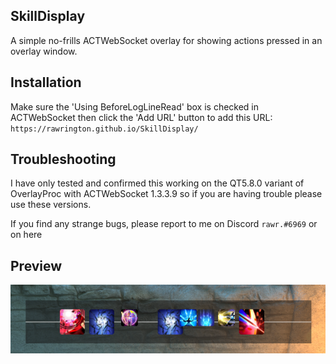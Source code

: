 ## SkillDisplay
A simple no-frills ACTWebSocket overlay for showing actions pressed in an overlay window.

## Installation
Make sure the 'Using BeforeLogLineRead' box is checked in ACTWebSocket then click the 'Add URL' button to add this URL:
`https://rawrington.github.io/SkillDisplay/`

## Troubleshooting
I have only tested and confirmed this working on the QT5.8.0 variant of OverlayProc with ACTWebSocket 1.3.3.9 so if you are having trouble please use these versions.

If you find any strange bugs, please report to me on Discord `rawr.#6969` or on here 

## Preview
![preview.png](./images/preview.png)